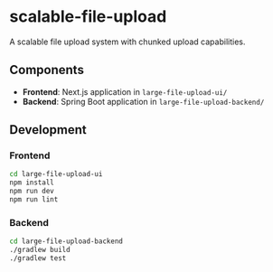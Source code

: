 # scalable-file-upload

A scalable file upload system with chunked upload capabilities.

## Components

- **Frontend**: Next.js application in `large-file-upload-ui/`
- **Backend**: Spring Boot application in `large-file-upload-backend/`

## Development

### Frontend
```bash
cd large-file-upload-ui
npm install
npm run dev
npm run lint
```

### Backend
```bash
cd large-file-upload-backend
./gradlew build
./gradlew test
```
